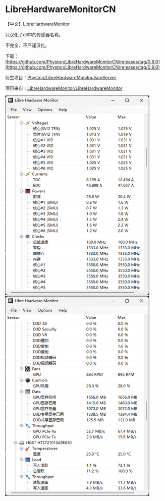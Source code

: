 # LibreHardwareMonitorCN
【中文】LibreHardwareMonitor

只汉化了dll中的传感器名称。

不完全、不严谨汉化。

下载：[https://github.com/Physton/LibreHardwareMonitorCN/releases/tag/0.9.0](https://github.com/Physton/LibreHardwareMonitorCN/releases/tag/0.9.0)

衍生项目：[Physton/LibreHardwareMonitorJsonServer](https://github.com/Physton/LibreHardwareMonitorJsonServer)

项目来自：[LibreHardwareMonitor/LibreHardwareMonitor](https://github.com/LibreHardwareMonitor/LibreHardwareMonitor)

![screenshot-1.png](https://raw.githubusercontent.com/Physton/LibreHardwareMonitorCN/main/screenshot-1.png)
![screenshot-2.png](https://raw.githubusercontent.com/Physton/LibreHardwareMonitorCN/main/screenshot-2.png)
